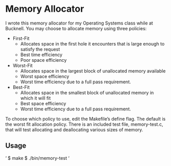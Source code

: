 # Memory Allocator
I wrote this memory allocator for my Operating Systems class while at Bucknell.  You may choose to allocate memory using three policies:
* First-Fit
  * Allocates space in the first hole it encounters that is large enough to satisfy the request
  * Best time efficiency
  * Poor space efficiency
* Worst-Fit
  * Allocates space in the largest block of unallocated memory available
  * Worst space efficiency
  * Worst time efficiency due to a full pass requirement.
* Best-Fit
  * Allocates space in the smallest block of unallocated memory in which it will fit
  * Best space efficiency
  * Worst time efficiency due to a full pass requirement.

To choose which policy to use, edit the Makefile’s define flag.  The default is the worst fit allocation policy.
There is an included test file, memory-test.c, that will test allocating and deallocating various sizes of memory.

## Usage
‘
$ make
$ ./bin/memory-test
‘